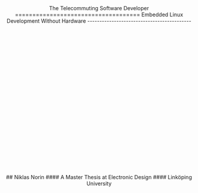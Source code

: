 <div style="height:25vh;"></div>
<center>
The Telecommuting Software Developer
====================================
Embedded Linux Development Without Hardware
-------------------------------------------
<div style="height:10vh;"></div>
## Niklas Norin
#### A Master Thesis at Electronic Design
#### Linköping University
</center>
<div style="height:25vh;"></div>